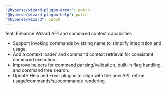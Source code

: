 ```yaml
---
"@hyperse/wizard-plugin-error": patch
"@hyperse/wizard-plugin-help": patch
"@hyperse/wizard": patch
---
```


feat: Enhance Wizard API and command context capabilities

- Support invoking commands by string name to simplify integration and usage.
- Add a context loader and command context retrieval for consistent command execution.
- Improve helpers for command parsing/validation, built-in flag handling, and command tree search.
- Update Help and Error plugins to align with the new API; refine usage/commands/subcommands rendering.